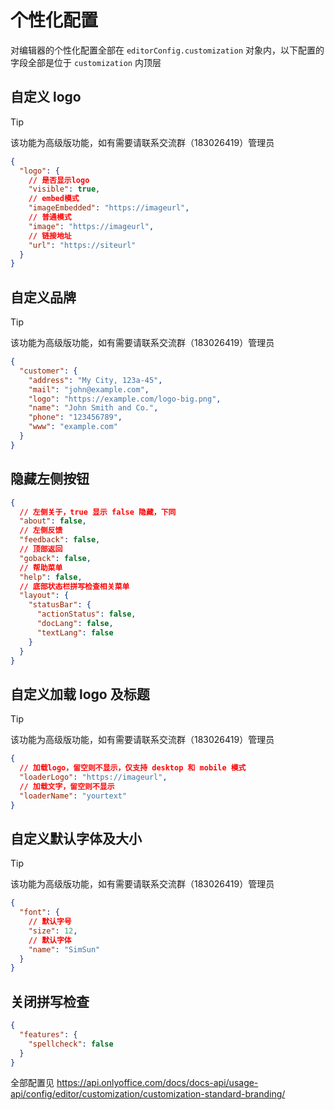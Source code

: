 # 个性化配置

对编辑器的个性化配置全部在 `editorConfig.customization` 对象内，以下配置的字段全部是位于 `customization` 内顶层

## 自定义 logo

> [!TIP]
> 该功能为高级版功能，如有需要请联系交流群（183026419）管理员

```json
{
  "logo": {
    // 是否显示logo
    "visible": true,
    // embed模式
    "imageEmbedded": "https://imageurl",
    // 普通模式
    "image": "https://imageurl",
    // 链接地址
    "url": "https://siteurl"
  }
}
```

## 自定义品牌

> [!TIP]
> 该功能为高级版功能，如有需要请联系交流群（183026419）管理员

```json
{
  "customer": {
    "address": "My City, 123a-45",
    "mail": "john@example.com",
    "logo": "https://example.com/logo-big.png",
    "name": "John Smith and Co.",
    "phone": "123456789",
    "www": "example.com"
  }
}
```

## 隐藏左侧按钮

```json
{
  // 左侧关于，true 显示 false 隐藏，下同
  "about": false,
  // 左侧反馈
  "feedback": false,
  // 顶部返回
  "goback": false,
  // 帮助菜单
  "help": false,
  // 底部状态栏拼写检查相关菜单
  "layout": {
    "statusBar": {
      "actionStatus": false,
      "docLang": false,
      "textLang": false
    }
  }
}
```

## 自定义加载 logo 及标题

> [!TIP]
> 该功能为高级版功能，如有需要请联系交流群（183026419）管理员

```json
{
  // 加载logo，留空则不显示，仅支持 desktop 和 mobile 模式
  "loaderLogo": "https://imageurl",
  // 加载文字，留空则不显示
  "loaderName": "yourtext"
}
```

## 自定义默认字体及大小

> [!TIP]
> 该功能为高级版功能，如有需要请联系交流群（183026419）管理员

```json
{
  "font": {
    // 默认字号
    "size": 12,
    // 默认字体
    "name": "SimSun"
  }
}
```

## 关闭拼写检查

```json
{
  "features": {
    "spellcheck": false
  }
}
```

全部配置见 https://api.onlyoffice.com/docs/docs-api/usage-api/config/editor/customization/customization-standard-branding/